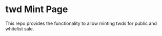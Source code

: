 # twd Mint Page

This repo provides the functionality to allow minting twds for public and whitelist sale.
